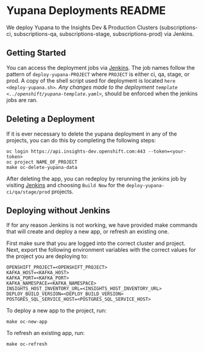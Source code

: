 # Yupana Deployments README
We deploy Yupana to the Insights Dev & Production Clusters (subscriptions-ci, subscriptions-qa, subscriptions-stage, subscriptions-prod) via Jenkins.

## Getting Started

You can access the deployment jobs via [Jenkins](https://sonar-jenkins.rhev-ci-vms.eng.rdu2.redhat.com/). The job names follow the pattern of `deploy-yupana-PROJECT` where `PROJECT` is either ci, qa, stage, or prod. A copy of the shell script used for deployment is located `here <deploy-yupana.sh>`_.
Any changes made to the deployment `template <../openshift/yupana-template.yaml>`_, should be enforced when the jenkins jobs are ran.

## Deleting a Deployment

If it is ever necessary to delete the yupana deployment in any of the projects, you can do this by completing the following steps:

```
oc login https://api.insights-dev.openshift.com:443 --token=<your-token>
oc project NAME_OF_PROJECT
make oc-delete-yupana-data
```

After deleting the app, you can redeploy by rerunning the jenkins job by visiting [Jenkins](https://sonar-jenkins.rhev-ci-vms.eng.rdu2.redhat.com/) and choosing `Build Now` for the `deploy-yupana-ci/qa/stage/prod` projects.

## Deploying without Jenkins

If for any reason Jenkins is not working, we have provided make commands that will create and deploy a new app, or refresh an existing one.

First make sure that you are logged into the correct cluster and project. Next, export the following environment variables with the correct values for the project you are deploying to:
```
OPENSHIFT_PROJECT=<OPENSHIFT_PROJECT>
KAFKA_HOST=<KAFKA_HOST>
KAFKA_PORT=<KAFKA_PORT>
KAFKA_NAMESPACE=<KAFKA_NAMESPACE>
INSIGHTS_HOST_INVENTORY_URL=<INSIGHTS_HOST_INVENTORY_URL>
DEPLOY_BUILD_VERSION=<DEPLOY_BUILD_VERSION>
POSTGRES_SQL_SERVICE_HOST=<POSTGRES_SQL_SERVICE_HOST>
```

To deploy a new app to the project, run:
```
make oc-new-app
```

To refresh an existing app, run:
```
make oc-refresh
```